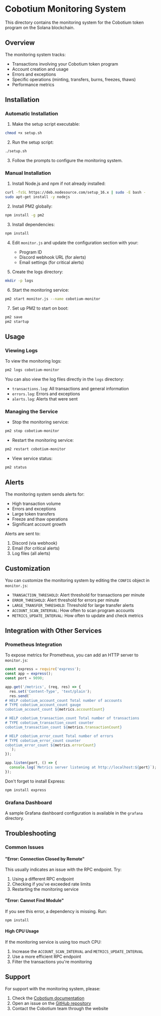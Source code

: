 # Cobotium Monitoring System

This directory contains the monitoring system for the Cobotium token program on the Solana blockchain.

## Overview

The monitoring system tracks:

- Transactions involving your Cobotium token program
- Account creation and usage
- Errors and exceptions
- Specific operations (minting, transfers, burns, freezes, thaws)
- Performance metrics

## Installation

### Automatic Installation

1. Make the setup script executable:

```bash
chmod +x setup.sh
```

2. Run the setup script:

```bash
./setup.sh
```

3. Follow the prompts to configure the monitoring system.

### Manual Installation

1. Install Node.js and npm if not already installed:

```bash
curl -fsSL https://deb.nodesource.com/setup_16.x | sudo -E bash -
sudo apt-get install -y nodejs
```

2. Install PM2 globally:

```bash
npm install -g pm2
```

3. Install dependencies:

```bash
npm install
```

4. Edit `monitor.js` and update the configuration section with your:
   - Program ID
   - Discord webhook URL (for alerts)
   - Email settings (for critical alerts)

5. Create the logs directory:

```bash
mkdir -p logs
```

6. Start the monitoring service:

```bash
pm2 start monitor.js --name cobotium-monitor
```

7. Set up PM2 to start on boot:

```bash
pm2 save
pm2 startup
```

## Usage

### Viewing Logs

To view the monitoring logs:

```bash
pm2 logs cobotium-monitor
```

You can also view the log files directly in the `logs` directory:

- `transactions.log`: All transactions and general information
- `errors.log`: Errors and exceptions
- `alerts.log`: Alerts that were sent

### Managing the Service

- Stop the monitoring service:

```bash
pm2 stop cobotium-monitor
```

- Restart the monitoring service:

```bash
pm2 restart cobotium-monitor
```

- View service status:

```bash
pm2 status
```

## Alerts

The monitoring system sends alerts for:

- High transaction volume
- Errors and exceptions
- Large token transfers
- Freeze and thaw operations
- Significant account growth

Alerts are sent to:

1. Discord (via webhook)
2. Email (for critical alerts)
3. Log files (all alerts)

## Customization

You can customize the monitoring system by editing the `CONFIG` object in `monitor.js`:

- `TRANSACTION_THRESHOLD`: Alert threshold for transactions per minute
- `ERROR_THRESHOLD`: Alert threshold for errors per minute
- `LARGE_TRANSFER_THRESHOLD`: Threshold for large transfer alerts
- `ACCOUNT_SCAN_INTERVAL`: How often to scan program accounts
- `METRICS_UPDATE_INTERVAL`: How often to update and check metrics

## Integration with Other Services

### Prometheus Integration

To expose metrics for Prometheus, you can add an HTTP server to `monitor.js`:

```javascript
const express = require('express');
const app = express();
const port = 9090;

app.get('/metrics', (req, res) => {
  res.set('Content-Type', 'text/plain');
  res.send(`
# HELP cobotium_account_count Total number of accounts
# TYPE cobotium_account_count gauge
cobotium_account_count ${metrics.accountCount}

# HELP cobotium_transaction_count Total number of transactions
# TYPE cobotium_transaction_count counter
cobotium_transaction_count ${metrics.transactionCount}

# HELP cobotium_error_count Total number of errors
# TYPE cobotium_error_count counter
cobotium_error_count ${metrics.errorCount}
  `);
});

app.listen(port, () => {
  console.log(`Metrics server listening at http://localhost:${port}`);
});
```

Don't forget to install Express:

```bash
npm install express
```

### Grafana Dashboard

A sample Grafana dashboard configuration is available in the `grafana` directory.

## Troubleshooting

### Common Issues

#### "Error: Connection Closed by Remote"

This usually indicates an issue with the RPC endpoint. Try:

1. Using a different RPC endpoint
2. Checking if you've exceeded rate limits
3. Restarting the monitoring service

#### "Error: Cannot Find Module"

If you see this error, a dependency is missing. Run:

```bash
npm install
```

#### High CPU Usage

If the monitoring service is using too much CPU:

1. Increase the `ACCOUNT_SCAN_INTERVAL` and `METRICS_UPDATE_INTERVAL`
2. Use a more efficient RPC endpoint
3. Filter the transactions you're monitoring

## Support

For support with the monitoring system, please:

1. Check the [Cobotium documentation](https://cobotium.io/docs)
2. Open an issue on the [GitHub repository](https://github.com/arodrig125/Cobotium-cli)
3. Contact the Cobotium team through the website
